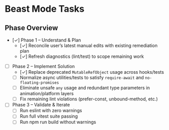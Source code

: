# Beast Mode Tasks

## Phase Overview
- [✓] Phase 1 – Understand & Plan
  - [✓] Reconcile user’s latest manual edits with existing remediation plan
  - [✓] Refresh diagnostics (lint/test) to scope remaining work
- [ ] Phase 2 – Implement Solution
  - [✓] Replace deprecated `MutableRefObject` usage across hooks/tests
  - [ ] Normalize async utilities/tests to satisfy `require-await` and `no-floating-promises`
  - [ ] Eliminate unsafe `any` usage and redundant type parameters in animation/platform layers
  - [ ] Fix remaining lint violations (prefer-const, unbound-method, etc.)
- [ ] Phase 3 – Validate & Iterate
  - [ ] Run eslint with zero warnings
  - [ ] Run full vitest suite passing
  - [ ] Run npm run build without warnings
